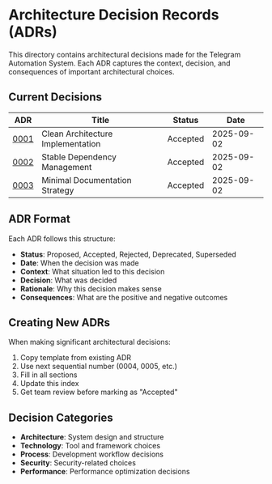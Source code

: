 # Architecture Decision Records (ADRs)

This directory contains architectural decisions made for the Telegram Automation System. Each ADR captures the context, decision, and consequences of important architectural choices.

## Current Decisions

| ADR | Title | Status | Date |
|-----|-------|--------|------|
| [0001](0001-clean-architecture.md) | Clean Architecture Implementation | Accepted | 2025-09-02 |
| [0002](0002-dependency-management.md) | Stable Dependency Management | Accepted | 2025-09-02 |
| [0003](0003-documentation-strategy.md) | Minimal Documentation Strategy | Accepted | 2025-09-02 |

## ADR Format

Each ADR follows this structure:

- **Status**: Proposed, Accepted, Rejected, Deprecated, Superseded
- **Date**: When the decision was made
- **Context**: What situation led to this decision
- **Decision**: What was decided
- **Rationale**: Why this decision makes sense
- **Consequences**: What are the positive and negative outcomes

## Creating New ADRs

When making significant architectural decisions:

1. Copy template from existing ADR
2. Use next sequential number (0004, 0005, etc.)
3. Fill in all sections
4. Update this index
5. Get team review before marking as "Accepted"

## Decision Categories

- **Architecture**: System design and structure
- **Technology**: Tool and framework choices  
- **Process**: Development workflow decisions
- **Security**: Security-related choices
- **Performance**: Performance optimization decisions